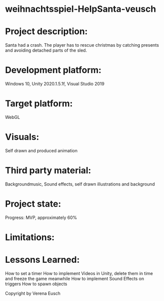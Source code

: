 # weihnachtsspiel-HelpSanta-veusch
<h1>Project description:</h1>
Santa had a crash. The player has to rescue christmas by catching presents and avoiding detached parts of the sled.


<h1>Development platform:</h1>
Windows 10, Unity 2020.1.5.1f, Visual Studio 2019

<h1>Target platform:</h1>
WebGL 

<h1>Visuals:</h1>
Self drawn and produced animation

<h1>Third party material:</h1>
Backgroundmusic, Sound effects, self drawn illustrations and background

<h1>Project state:</h1>
Progress: MVP, approximately 60%

<h1>Limitations:</h1>

<h1>Lessons Learned:</h1>
How to set a timer
How to implement Videos in Unity, delete them in time and freeze the game meanwhile
How to implement Sound Effects on triggers
How to spawn objects

Copyright by Verena Eusch
